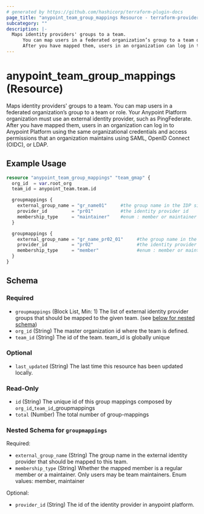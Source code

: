 ```yaml
---
# generated by https://github.com/hashicorp/terraform-plugin-docs
page_title: "anypoint_team_group_mappings Resource - terraform-provider-anypoint"
subcategory: ""
description: |-
  Maps identity providers' groups to a team.
      You can map users in a federated organization’s group to a team or role. Your Anypoint Platform organization must use an external identity provider, such as PingFederate.
      After you have mapped them, users in an organization can log in to Anypoint Platform using the same organizational credentials and access permissions that an organization maintains using SAML, OpenID Connect (OIDC), or LDAP.
---
```


# anypoint_team_group_mappings (Resource)

Maps identity providers' groups to a team.
		You can map users in a federated organization’s group to a team or role. Your Anypoint Platform organization must use an external identity provider, such as PingFederate.
		After you have mapped them, users in an organization can log in to Anypoint Platform using the same organizational credentials and access permissions that an organization maintains using SAML, OpenID Connect (OIDC), or LDAP.

## Example Usage

```terraform
resource "anypoint_team_group_mappings" "team_gmap" {
  org_id  = var.root_org
  team_id = anypoint_team.team.id

  groupmappings {
    external_group_name = "gr_name01"     #the group name in the IDP side
    provider_id         = "pr01"          #the identity provider id
    membership_type     = "maintainer"    #enum : member or maintainer
  }

  groupmappings {
    external_group_name = "gr_name_pr02_01"     #the group name in the IDP side
    provider_id         = "pr02"                #the identity provider id
    membership_type     = "member"              #enum : member or maintainer
  }
}
```

<!-- schema generated by tfplugindocs -->
## Schema

### Required

- `groupmappings` (Block List, Min: 1) The list of external identity provider groups that should be mapped to the given team. (see [below for nested schema](#nestedblock--groupmappings))
- `org_id` (String) The master organization id where the team is defined.
- `team_id` (String) The id of the team. team_id is globally unique

### Optional

- `last_updated` (String) The last time this resource has been updated locally.

### Read-Only

- `id` (String) The unique id of this group mappings composed by `org_id`_`team_id`_groupmappings
- `total` (Number) The total number of group-mappings

<a id="nestedblock--groupmappings"></a>
### Nested Schema for `groupmappings`

Required:

- `external_group_name` (String) The group name in the external identity provider that should be mapped to this team.
- `membership_type` (String) Whether the mapped member is a regular member or a maintainer. Only users may be team maintainers. Enum values: member, maintainer

Optional:

- `provider_id` (String) The id of the identity provider in anypoint platform.


